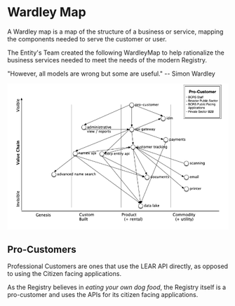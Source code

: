 # Wardley Map

A Wardley map is a map of the structure of a business or service, mapping the components needed to serve the customer or user.

The Entity's Team created the following WardleyMap to help rationalize the business services needed to meet the needs of the modern Registry.

"However, all models are wrong but some are useful." -- Simon Wardley

![WardleyMap of the Registry Services](./registry-wardleymap.png)

## Pro-Customers

Professional Customers are ones that use the LEAR API directly, as opposed to using the Citizen facing applications.

As the Registry believes in _eating your own dog food_, the Registry itself is a pro-customer and uses the APIs for its citizen facing applications.
